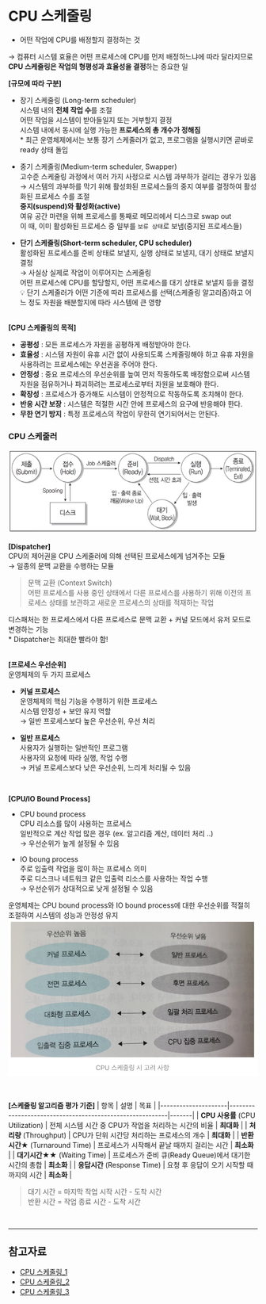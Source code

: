 # CPU 스케줄링

- 어떤 작업에 CPU를 배정할지 결정하는 것

→ 컴퓨터 시스템 효율은 어떤 프로세스에 CPU를 먼저 배정하느냐에 따라 달라지므로 **CPU 스케줄링은 작업의 형평성과 효율성을 결정**하는 중요한 일

**[규모에 따라 구분]**

- 장기 스케줄링 (Long-term scheduler)  
   시스템 내의 **전체 작업 수**를 조절  
   어떤 작업을 시스템이 받아들일지 또는 거부할지 결정  
   시스템 내에서 동시에 실행 가능한 **프로세스의 총 개수가 정해짐**  
   \* 최근 운영체제에서는 보통 장기 스케줄러가 없고, 프로그램을 실행시키면 곧바로 ready 상태 돌입

- 중기 스케줄링(Medium-term scheduler, Swapper)  
   고수준 스케줄링 과정에서 여러 가지 사정으로 시스템 과부하가 걸리는 경우가 있음  
   → 시스템의 과부하를 막기 위해 활성화된 프로세스들의 중지 여부를 결정하여 활성화된 프로세스 수를 조절  
   **중지(suspend)와 활성화(active)**  
   여유 공간 마련을 위해 프로세스를 통째로 메모리에서 디스크로 swap out  
   이 때, 이미 활성화된 프로세스 중 일부를 `보류 상태`로 보냄(중지된 프로세스들)

- **단기 스케줄링(Short-term scheduler, CPU scheduler)**  
   활성화된 프로세스를 준비 상태로 보낼지, 실행 상태로 보낼지, 대기 상태로 보낼지 결정  
   → 사실상 실제로 작업이 이루어지는 스케줄링  
   어떤 프로세스에 CPU를 할당할지, 어떤 프로세스를 대기 상태로 보낼지 등을 결정  
   💡 단기 스케줄러가 어떤 기준에 따라 프로세스를 선택(스케줄링 알고리즘)하고 어느 정도 자원을 배분할지에 따라 시스템에 큰 영향  
  <br />

**[CPU 스케줄링의 목적]**

- **공평성** : 모든 프로세스가 자원을 공평하게 배정받아야 한다.
- **효율성** : 시스템 자원이 유휴 시간 없이 사용되도록 스케줄링해야 하고 유휴 자원을 사용하려는 프로세스에는 우선권을 주어야 한다.
- **안정성** : 중요 프로세스의 우선순위를 높여 먼저 작동하도록 배정함으로써 시스템 자원을 점유하거나 파괴하려는 프로세스로부터 자원을 보호해야 한다.
- **확장성** : 프로세스가 증가해도 시스템이 안정적으로 작동하도록 조치해야 한다.
- **반응 시간 보장** : 시스템은 적절한 시간 안에 프로세스의 요구에 반응해야 한다.
- **무한 연기 방지** : 특정 프로세스의 작업이 무한히 연기되어서는 안된다.

### CPU 스케줄러

<img src="./images/cpu스케줄러.png" />

**[Dispatcher]**  
CPU의 제어권을 CPU 스케줄러에 의해 선택된 프로세스에게 넘겨주는 모듈  
→ 일종의 문맥 교환을 수행하는 모듈

> 문맥 교환 (Context Switch)  
> 어떤 프로세스를 사용 중인 상태에서 다른 프로세스를 사용하기 위해 이전의 프로세스 상태를 보관하고 새로운 프로세스의 상태를 적재하는 작업

디스패처는 한 프로세스에서 다른 프로세스로 문맥 교환 + 커널 모드에서 유저 모드로 변경하는 기능  
\* Dispatcher는 최대한 빨라야 함!  
<br/>

**[프로세스 우선순위]**  
운영체제의 두 가지 프로세스

- **커널 프로세스**  
  운영체제의 핵심 기능을 수행하기 위한 프로세스  
  시스템 안정성 + 보안 유지 역할  
  → 일반 프로세스보다 높은 우선순위, 우선 처리

- **일반 프로세스**  
  사용자가 실행하는 일반적인 프로그램  
  사용자의 요청에 따라 실행, 작업 수행  
  → 커널 프로세스보다 낮은 우선순위, 느리게 처리될 수 있음

<br />

**[CPU/IO Bound Process]**

- CPU bound process  
   CPU 리소스를 많이 사용하는 프로세스  
   일반적으로 계산 작업 많은 경우 (ex. 알고리즘 계산, 데이터 처리 ..)  
   → 우선순위가 높게 설정될 수 있음

- IO boung process  
  주로 입출력 작업을 많이 하는 프로세스 의미  
  주로 디스크나 네트워크 같은 입출력 리소스를 사용하는 작업 수행  
  → 우선순위가 상대적으로 낮게 설정될 수 있음

운영체제는 CPU bound process와 IO bound process에 대한 우선순위를 적절히 조절하여 시스템의 성능과 안정성 유지
<img src="./images/cpu스케줄링우선순위.png" />

<br/>

**[스케줄링 알고리즘 평가 기준]**
| 항목 | 설명 | 목표 |
|---------------------|----------------------------------------------------------|-------|
| **CPU 사용률** (CPU Utilization) | 전체 시스템 시간 중 CPU가 작업을 처리하는 시간의 비율 | **최대화** |
| **처리량** (Throughput) | CPU가 단위 시간당 처리하는 프로세스의 개수 | **최대화** |
| **반환시간**★ (Turnaround Time) | 프로세스가 시작해서 끝날 때까지 걸리는 시간 | **최소화** |
| **대기시간**★★ (Waiting Time) | 프로세스가 준비 큐(Ready Queue)에서 대기한 시간의 총합 | **최소화** |
| **응답시간** (Response Time) | 요청 후 응답이 오기 시작할 때까지의 시간 | **최소화** |

> 대기 시간 = 마지막 작업 시작 시간 - 도착 시간  
> 반환 시간 = 작업 종료 시간 - 도착 시간

<br/>

---

## 참고자료

- [CPU 스케줄링\_1](https://kjhoon0330.tistory.com/m/entry/%EC%9A%B4%EC%98%81%EC%B2%B4%EC%A0%9COS-CPU-%EC%8A%A4%EC%BC%80%EC%A4%84%EB%A7%81)
- [CPU 스케줄링\_2](https://rob-coding.tistory.com/311)
- [CPU 스케줄링\_3](https://velog.io/@yu-jin-song/OS-CPU-%EC%8A%A4%EC%BC%80%EC%A4%84%EB%A7%81CPU-Scheduling)
